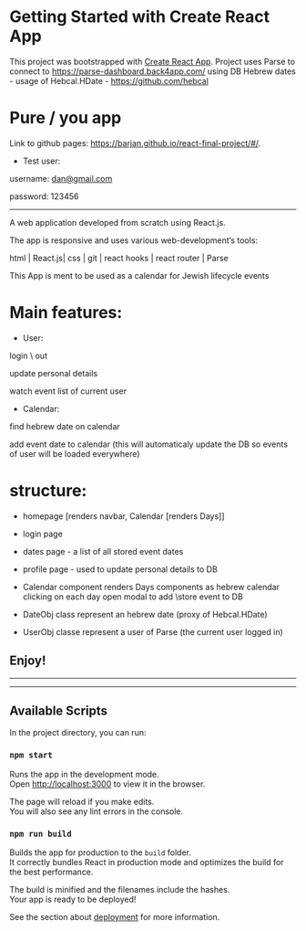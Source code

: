 # Getting Started with Create React App

This project was bootstrapped with [Create React App](https://github.com/facebook/create-react-app).
Project uses Parse to connect to https://parse-dashboard.back4app.com/ using DB
Hebrew dates - usage of Hebcal.HDate - https://github.com/hebcal

# Pure / you app

Link to github pages: https://barjan.github.io/react-final-project/#/.

- Test user:

username: dan@gmail.com

password: 123456

-----------

A web application developed from scratch using React.js.

The app is responsive and uses various web-development’s tools:

html | React.js| css | git | react hooks | react router | Parse

This App is ment to be used as a calendar for Jewish lifecycle events

# Main features:

* User:

login \ out

update personal details

watch event list of current user

* Calendar:

find hebrew date on calendar

add event date to calendar (this will automaticaly update the DB so events of user will be loaded everywhere)



# structure:

* homepage  [renders navbar, Calendar [renders Days]]

* login page

* dates page - a list of all stored event dates

* profile page - used to update personal details to DB

* Calendar component renders Days components as hebrew calendar
clicking on each day open modal to add \store event to DB

* DateObj class represent an hebrew date (proxy of Hebcal.HDate)

* UserObj classe represent a user of Parse (the current user logged in)

##  Enjoy!

-----------
-----------

## Available Scripts

In the project directory, you can run:

### `npm start`

Runs the app in the development mode.\
Open [http://localhost:3000](http://localhost:3000) to view it in the browser.

The page will reload if you make edits.\
You will also see any lint errors in the console.

### `npm run build`

Builds the app for production to the `build` folder.\
It correctly bundles React in production mode and optimizes the build for the best performance.

The build is minified and the filenames include the hashes.\
Your app is ready to be deployed!

See the section about [deployment](https://facebook.github.io/create-react-app/docs/deployment) for more information.

